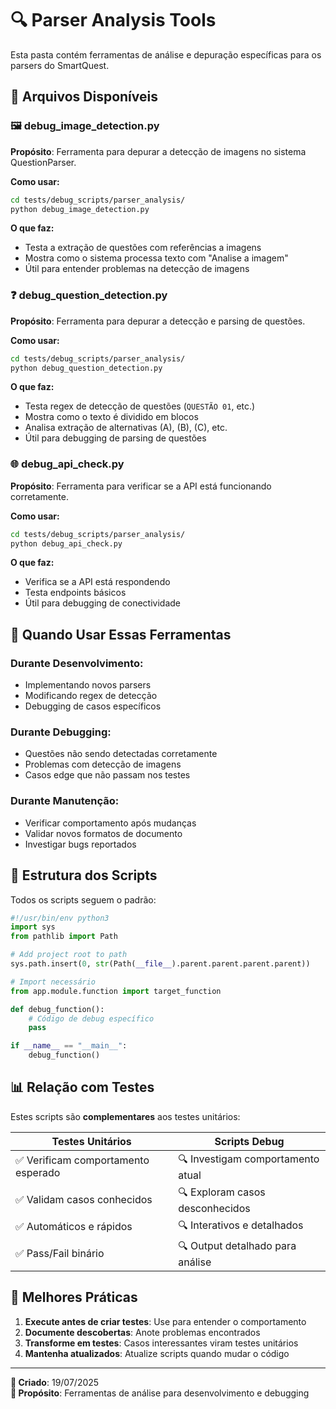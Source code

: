 # 🔍 Parser Analysis Tools

Esta pasta contém ferramentas de análise e depuração específicas para os parsers do SmartQuest.

## 📂 **Arquivos Disponíveis**

### 🖼️ **debug_image_detection.py**
**Propósito**: Ferramenta para depurar a detecção de imagens no sistema QuestionParser.

**Como usar:**
```bash
cd tests/debug_scripts/parser_analysis/
python debug_image_detection.py
```

**O que faz:**
- Testa a extração de questões com referências a imagens
- Mostra como o sistema processa texto com "Analise a imagem"
- Útil para entender problemas na detecção de imagens

### ❓ **debug_question_detection.py**  
**Propósito**: Ferramenta para depurar a detecção e parsing de questões.

**Como usar:**
```bash
cd tests/debug_scripts/parser_analysis/
python debug_question_detection.py
```

**O que faz:**
- Testa regex de detecção de questões (`QUESTÃO 01`, etc.)
- Mostra como o texto é dividido em blocos
- Analisa extração de alternativas (A), (B), (C), etc.
- Útil para debugging de parsing de questões

### 🌐 **debug_api_check.py**
**Propósito**: Ferramenta para verificar se a API está funcionando corretamente.

**Como usar:**
```bash
cd tests/debug_scripts/parser_analysis/
python debug_api_check.py
```

**O que faz:**
- Verifica se a API está respondendo
- Testa endpoints básicos
- Útil para debugging de conectividade

## 🎯 **Quando Usar Essas Ferramentas**

### **Durante Desenvolvimento:**
- Implementando novos parsers
- Modificando regex de detecção
- Debugging de casos específicos

### **Durante Debugging:**
- Questões não sendo detectadas corretamente
- Problemas com detecção de imagens
- Casos edge que não passam nos testes

### **Durante Manutenção:**
- Verificar comportamento após mudanças
- Validar novos formatos de documento
- Investigar bugs reportados

## 🔧 **Estrutura dos Scripts**

Todos os scripts seguem o padrão:
```python
#!/usr/bin/env python3
import sys
from pathlib import Path

# Add project root to path
sys.path.insert(0, str(Path(__file__).parent.parent.parent.parent))

# Import necessário
from app.module.function import target_function

def debug_function():
    # Código de debug específico
    pass

if __name__ == "__main__":
    debug_function()
```

## 📊 **Relação com Testes**

Estes scripts são **complementares** aos testes unitários:

| Testes Unitários | Scripts Debug |
|------------------|---------------|
| ✅ Verificam comportamento esperado | 🔍 Investigam comportamento atual |
| ✅ Validam casos conhecidos | 🔍 Exploram casos desconhecidos |
| ✅ Automáticos e rápidos | 🔍 Interativos e detalhados |
| ✅ Pass/Fail binário | 🔍 Output detalhado para análise |

## 🚀 **Melhores Práticas**

1. **Execute antes de criar testes**: Use para entender o comportamento
2. **Documente descobertas**: Anote problemas encontrados
3. **Transforme em testes**: Casos interessantes viram testes unitários
4. **Mantenha atualizados**: Atualize scripts quando mudar o código

---

**📝 Criado**: 19/07/2025  
**🎯 Propósito**: Ferramentas de análise para desenvolvimento e debugging
